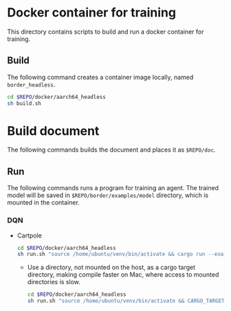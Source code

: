 # Docker container for training

This directory contains scripts to build and run a docker container for training.

## Build

The following command creates a container image locally, named `border_headless`.

```bash
cd $REPO/docker/aarch64_headless
sh build.sh
```

# Build document

The following commands builds the document and places it as `$REPO/doc`.

## Run

The following commands runs a program for training an agent.
The trained model will be saved in `$REPO/border/examples/model` directory,
which is mounted in the container.

### DQN

* Cartpole

  ```bash
  cd $REPO/docker/aarch64_headless
  sh run.sh "source /home/ubuntu/venv/bin/activate && cargo run --example dqn_cartpole --features='tch' -- --train"
  ```

  * Use a directory, not mounted on the host, as a cargo target directory,
    making compile faster on Mac, where access to mounted directories is slow.

    ```bash
    cd $REPO/docker/aarch64_headless
    sh run.sh "source /home/ubuntu/venv/bin/activate && CARGO_TARGET_DIR=/home/ubuntu/target cargo run --example dqn_cartpole --features='tch' -- --train"
    ```
